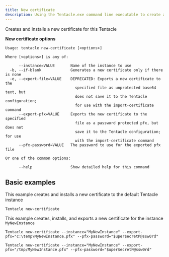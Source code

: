 ```yaml
---
title: New certificate
description: Using the Tentacle.exe command line executable to create and install a new certificate for this Tentacle.
---
```


Creates and installs a new certificate for this Tentacle

**New certificate options**

```text
Usage: tentacle new-certificate [<options>]

Where [<options>] is any of:

      --instance=VALUE       Name of the instance to use
  -b, --if-blank             Generates a new certificate only if there is none
  -e, --export-file=VALUE    DEPRECATED: Exports a new certificate to the
                               specified file as unprotected base64 text, but
                               does not save it to the Tentacle configuration;
                               for use with the import-certificate command
      --export-pfx=VALUE     Exports the new certificate to the specified
                               file as a password protected pfx, but does not
                               save it to the Tentacle configuration; for use
                               with the import-certificate command
      --pfx-password=VALUE   The password to use for the exported pfx file

Or one of the common options:

      --help                 Show detailed help for this command
```

## Basic examples
This example creates and installs a new certificate to the default Tentacle instance
```text
Tentacle new-certificate
```

This example creates, installs, and exports a new certificate for the instance `MyNewInstance`
```text Windows
Tentacle new-certificate --instance="MyNewInstance" --export-pfx="c:\temp\MyNewInstance.pfx" --pfx-password="$uper$ecretP@ssw0rd"
```
```text Linux
Tentacle new-certificate --instance="MyNewInstance" --export-pfx="/tmp/MyNewInstance.pfx" --pfx-password="$uper$ecretP@ssw0rd"
```